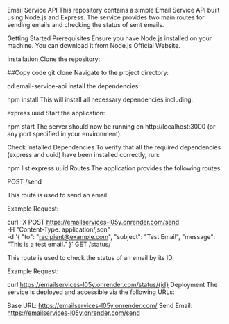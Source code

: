 Email Service API
This repository contains a simple Email Service API built using Node.js and Express. The service provides two main routes for sending emails and checking the status of sent emails.

Getting Started
Prerequisites
Ensure you have Node.js installed on your machine. You can download it from Node.js Official Website.

Installation
Clone the repository:

##Copy code
git clone <your-repository-url>
Navigate to the project directory:


cd email-service-api
Install the dependencies:


npm install
This will install all necessary dependencies including:

express
uuid
Start the application:

npm start
The server should now be running on http://localhost:3000 (or any port specified in your environment).

Check Installed Dependencies
To verify that all the required dependencies (express and uuid) have been installed correctly, run:


npm list express uuid
Routes
The application provides the following routes:

POST /send

This route is used to send an email.

Example Request:


curl -X POST https://emailservices-l05y.onrender.com/send \
-H "Content-Type: application/json" \
-d '{
  "to": "recipient@example.com",
  "subject": "Test Email",
  "message": "This is a test email."
}'
GET /status/

This route is used to check the status of an email by its ID.

Example Request:

curl https://emailservices-l05y.onrender.com/status/{id}
Deployment
The service is deployed and accessible via the following URLs:

Base URL: https://emailservices-l05y.onrender.com/
Send Email: https://emailservices-l05y.onrender.com/send
